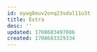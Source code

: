 ```yaml
---
id: oywg8euv2onq23sdal11u3t
title: Extra
desc: ''
updated: 1708683497086
created: 1708683329334
---
```


